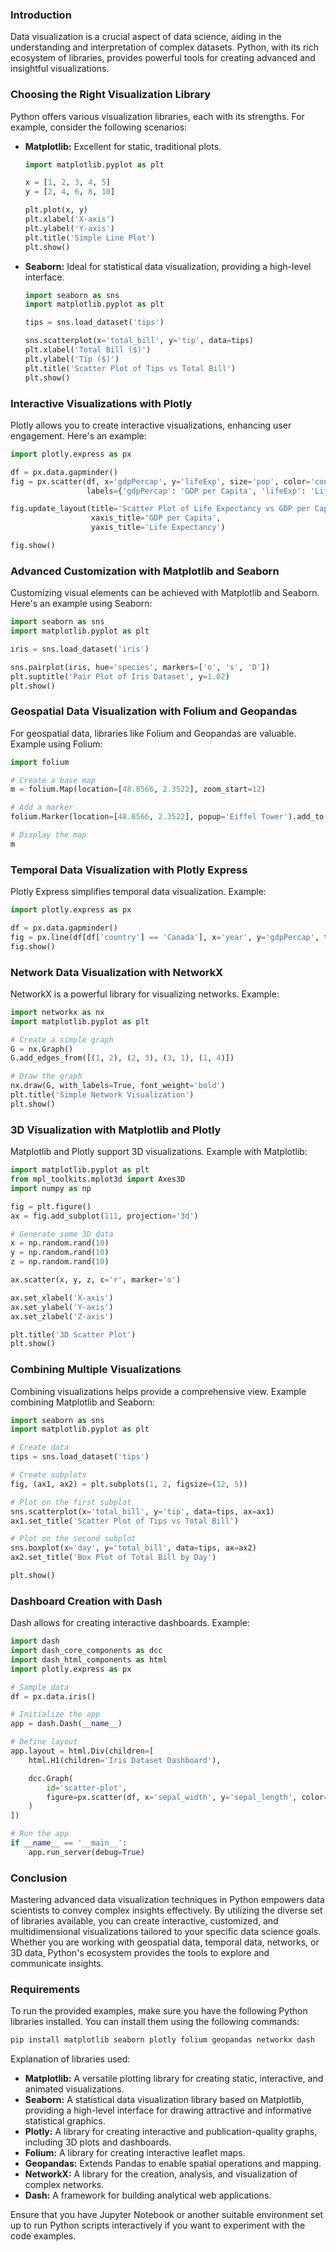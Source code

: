 ### Introduction

Data visualization is a crucial aspect of data science, aiding in the understanding and interpretation of complex datasets. Python, with its rich ecosystem of libraries, provides powerful tools for creating advanced and insightful visualizations.

### Choosing the Right Visualization Library

Python offers various visualization libraries, each with its strengths. For example, consider the following scenarios:

- **Matplotlib:** Excellent for static, traditional plots.
  
  ```python
  import matplotlib.pyplot as plt

  x = [1, 2, 3, 4, 5]
  y = [2, 4, 6, 8, 10]

  plt.plot(x, y)
  plt.xlabel('X-axis')
  plt.ylabel('Y-axis')
  plt.title('Simple Line Plot')
  plt.show()
  ```

- **Seaborn:** Ideal for statistical data visualization, providing a high-level interface.
  
  ```python
  import seaborn as sns
  import matplotlib.pyplot as plt

  tips = sns.load_dataset('tips')

  sns.scatterplot(x='total_bill', y='tip', data=tips)
  plt.xlabel('Total Bill ($)')
  plt.ylabel('Tip ($)')
  plt.title('Scatter Plot of Tips vs Total Bill')
  plt.show()
  ```

### Interactive Visualizations with Plotly

Plotly allows you to create interactive visualizations, enhancing user engagement. Here's an example:

```python
import plotly.express as px

df = px.data.gapminder()
fig = px.scatter(df, x='gdpPercap', y='lifeExp', size='pop', color='continent', log_x=True, size_max=60,
                 labels={'gdpPercap': 'GDP per Capita', 'lifeExp': 'Life Expectancy'})

fig.update_layout(title='Scatter Plot of Life Expectancy vs GDP per Capita',
                  xaxis_title='GDP per Capita',
                  yaxis_title='Life Expectancy')

fig.show()
```

### Advanced Customization with Matplotlib and Seaborn

Customizing visual elements can be achieved with Matplotlib and Seaborn. Here's an example using Seaborn:

```python
import seaborn as sns
import matplotlib.pyplot as plt

iris = sns.load_dataset('iris')

sns.pairplot(iris, hue='species', markers=['o', 's', 'D'])
plt.suptitle('Pair Plot of Iris Dataset', y=1.02)
plt.show()
```

### Geospatial Data Visualization with Folium and Geopandas

For geospatial data, libraries like Folium and Geopandas are valuable. Example using Folium:

```python
import folium

# Create a base map
m = folium.Map(location=[48.8566, 2.3522], zoom_start=12)

# Add a marker
folium.Marker(location=[48.8566, 2.3522], popup='Eiffel Tower').add_to(m)

# Display the map
m
```

### Temporal Data Visualization with Plotly Express

Plotly Express simplifies temporal data visualization. Example:

```python
import plotly.express as px

df = px.data.gapminder()
fig = px.line(df[df['country'] == 'Canada'], x='year', y='gdpPercap', title='GDP per Capita Over Time in Canada')
fig.show()
```

### Network Data Visualization with NetworkX

NetworkX is a powerful library for visualizing networks. Example:

```python
import networkx as nx
import matplotlib.pyplot as plt

# Create a simple graph
G = nx.Graph()
G.add_edges_from([(1, 2), (2, 3), (3, 1), (1, 4)])

# Draw the graph
nx.draw(G, with_labels=True, font_weight='bold')
plt.title('Simple Network Visualization')
plt.show()
```

### 3D Visualization with Matplotlib and Plotly

Matplotlib and Plotly support 3D visualizations. Example with Matplotlib:

```python
import matplotlib.pyplot as plt
from mpl_toolkits.mplot3d import Axes3D
import numpy as np

fig = plt.figure()
ax = fig.add_subplot(111, projection='3d')

# Generate some 3D data
x = np.random.rand(10)
y = np.random.rand(10)
z = np.random.rand(10)

ax.scatter(x, y, z, c='r', marker='o')

ax.set_xlabel('X-axis')
ax.set_ylabel('Y-axis')
ax.set_zlabel('Z-axis')

plt.title('3D Scatter Plot')
plt.show()
```

### Combining Multiple Visualizations

Combining visualizations helps provide a comprehensive view. Example combining Matplotlib and Seaborn:

```python
import seaborn as sns
import matplotlib.pyplot as plt

# Create data
tips = sns.load_dataset('tips')

# Create subplots
fig, (ax1, ax2) = plt.subplots(1, 2, figsize=(12, 5))

# Plot on the first subplot
sns.scatterplot(x='total_bill', y='tip', data=tips, ax=ax1)
ax1.set_title('Scatter Plot of Tips vs Total Bill')

# Plot on the second subplot
sns.boxplot(x='day', y='total_bill', data=tips, ax=ax2)
ax2.set_title('Box Plot of Total Bill by Day')

plt.show()
```

### Dashboard Creation with Dash

Dash allows for creating interactive dashboards. Example:

```python
import dash
import dash_core_components as dcc
import dash_html_components as html
import plotly.express as px

# Sample data
df = px.data.iris()

# Initialize the app
app = dash.Dash(__name__)

# Define layout
app.layout = html.Div(children=[
    html.H1(children='Iris Dataset Dashboard'),

    dcc.Graph(
        id='scatter-plot',
        figure=px.scatter(df, x='sepal_width', y='sepal_length', color='species')
    )
])

# Run the app
if __name__ == '__main__':
    app.run_server(debug=True)
```

### Conclusion

Mastering advanced data visualization techniques in Python empowers data scientists to convey complex insights effectively. By utilizing the diverse set of libraries available, you can create interactive, customized, and multidimensional visualizations tailored to your specific data science goals. Whether you are working with geospatial data, temporal data, networks, or 3D data, Python's ecosystem provides the tools to explore and communicate insights.

### Requirements

To run the provided examples, make sure you have the following Python libraries installed. You can install them using the following commands:

```bash
pip install matplotlib seaborn plotly folium geopandas networkx dash
```

Explanation of libraries used:

- **Matplotlib:** A versatile plotting library for creating static, interactive, and animated visualizations.
- **Seaborn:** A statistical data visualization library based on Matplotlib, providing a high-level interface for drawing attractive and informative statistical graphics.
- **Plotly:** A library for creating interactive and publication-quality graphs, including 3D plots and dashboards.
- **Folium:** A library for creating interactive leaflet maps.
- **Geopandas:** Extends Pandas to enable spatial operations and mapping.
- **NetworkX:** A library for the creation, analysis, and visualization of complex networks.
- **Dash:** A framework for building analytical web applications.

Ensure that you have Jupyter Notebook or another suitable environment set up to
run Python scripts interactively if you want to experiment with the code
examples.